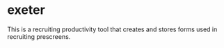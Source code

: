 # exeter
This is a recruiting productivity tool that creates and stores forms used in recruiting prescreens. 
